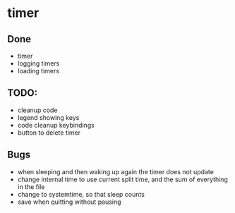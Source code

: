 # timer

## Done
- timer
- logging timers
- loading timers


## TODO:
- cleanup code
- legend showing keys
- code cleanup keybindings
- button to delete timer

## Bugs
- when sleeping and then waking up again the timer does not update
- change internal time to use current split time, and the sum of everything in the file
- change to systemtime, so that sleep counts
- save when quitting without pausing
